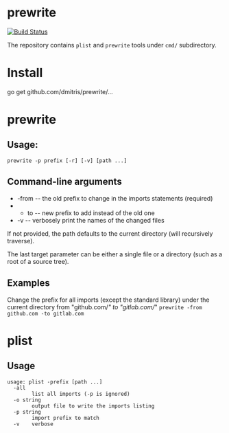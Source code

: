 prewrite
========

[![Build Status](https://travis-ci.org/dmitris/prewrite.svg?branch=master)](https://travis-ci.org/dmitris/prewrite)

The repository contains `plist` and `prewrite` tools under `cmd/` subdirectory.

# Install
go get github.com/dmitris/prewrite/...

# prewrite
## Usage:
```
prewrite -p prefix [-r] [-v] [path ...]
```

## Command-line arguments
* -from -- the old prefix to change in the imports statements (required)
* - to -- new prefix to add instead of the old one
* -v        -- verbosely print the names of the changed files

If not provided, the path defaults to the current directory (will recursively traverse).

The last target parameter can be either a single file or a directory (such as a root of a source tree).

## Examples

Change the prefix for all imports (except the standard library) under the current directory
from "github.com/*" to "gitlab.com/*"
`prewrite -from github.com -to gitlab.com`

# plist
## Usage
```
usage: plist -prefix [path ...]
  -all
    	list all imports (-p is ignored)
  -o string
    	output file to write the imports listing
  -p string
    	import prefix to match
  -v	verbose
```

